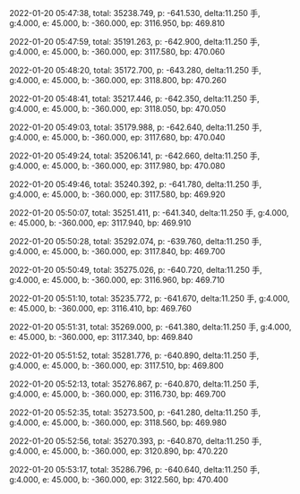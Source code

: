 2022-01-20 05:47:38, total: 35238.749, p: -641.530, delta:11.250 手, g:4.000, e: 45.000, b: -360.000, ep: 3116.950, bp: 469.810

2022-01-20 05:47:59, total: 35191.263, p: -642.900, delta:11.250 手, g:4.000, e: 45.000, b: -360.000, ep: 3117.580, bp: 470.060

2022-01-20 05:48:20, total: 35172.700, p: -643.280, delta:11.250 手, g:4.000, e: 45.000, b: -360.000, ep: 3118.800, bp: 470.260

2022-01-20 05:48:41, total: 35217.446, p: -642.350, delta:11.250 手, g:4.000, e: 45.000, b: -360.000, ep: 3118.050, bp: 470.050

2022-01-20 05:49:03, total: 35179.988, p: -642.640, delta:11.250 手, g:4.000, e: 45.000, b: -360.000, ep: 3117.680, bp: 470.040

2022-01-20 05:49:24, total: 35206.141, p: -642.660, delta:11.250 手, g:4.000, e: 45.000, b: -360.000, ep: 3117.980, bp: 470.080

2022-01-20 05:49:46, total: 35240.392, p: -641.780, delta:11.250 手, g:4.000, e: 45.000, b: -360.000, ep: 3117.580, bp: 469.920

2022-01-20 05:50:07, total: 35251.411, p: -641.340, delta:11.250 手, g:4.000, e: 45.000, b: -360.000, ep: 3117.940, bp: 469.910

2022-01-20 05:50:28, total: 35292.074, p: -639.760, delta:11.250 手, g:4.000, e: 45.000, b: -360.000, ep: 3117.840, bp: 469.700

2022-01-20 05:50:49, total: 35275.026, p: -640.720, delta:11.250 手, g:4.000, e: 45.000, b: -360.000, ep: 3116.960, bp: 469.710

2022-01-20 05:51:10, total: 35235.772, p: -641.670, delta:11.250 手, g:4.000, e: 45.000, b: -360.000, ep: 3116.410, bp: 469.760

2022-01-20 05:51:31, total: 35269.000, p: -641.380, delta:11.250 手, g:4.000, e: 45.000, b: -360.000, ep: 3117.340, bp: 469.840

2022-01-20 05:51:52, total: 35281.776, p: -640.890, delta:11.250 手, g:4.000, e: 45.000, b: -360.000, ep: 3117.510, bp: 469.800

2022-01-20 05:52:13, total: 35276.867, p: -640.870, delta:11.250 手, g:4.000, e: 45.000, b: -360.000, ep: 3116.730, bp: 469.700

2022-01-20 05:52:35, total: 35273.500, p: -641.280, delta:11.250 手, g:4.000, e: 45.000, b: -360.000, ep: 3118.560, bp: 469.980

2022-01-20 05:52:56, total: 35270.393, p: -640.870, delta:11.250 手, g:4.000, e: 45.000, b: -360.000, ep: 3120.890, bp: 470.220

2022-01-20 05:53:17, total: 35286.796, p: -640.640, delta:11.250 手, g:4.000, e: 45.000, b: -360.000, ep: 3122.560, bp: 470.400